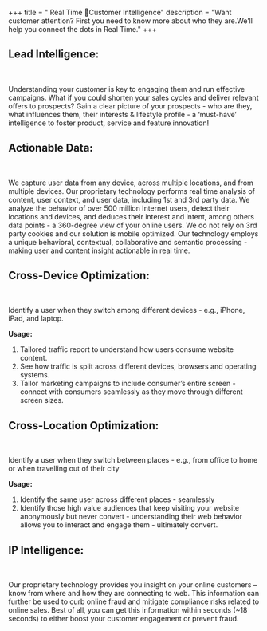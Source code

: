 +++
title = " Real Time 🐣Customer Intelligence"
description = "Want customer attention? First you need to know more about who they are.We’ll help you connect the dots in Real Time."
+++

## Lead Intelligence:
<br>
<p>Understanding your customer is key to engaging them and run effective campaigns. What if you could shorten your sales cycles and deliver relevant offers to prospects? Gain a clear picture of your prospects - who are they, what influences them, their interests & lifestyle profile - a ‘must-have’ intelligence to foster product, service and feature innovation!</p>

## Actionable Data:
<br>
<p>We capture user data from any device, across multiple locations, and from multiple devices. Our proprietary technology performs real time analysis of content, user context, and user data, including 1st and 3rd party data. We analyze the behavior of over 500 million Internet users, detect their locations and devices, and deduces their interest and intent, among others data points - a 360-degree view of your online users. We do not rely on 3rd party cookies and our solution is mobile optimized. Our technology employs a unique behavioral, contextual, collaborative and semantic processing - making user and content insight actionable in real time.</p>

## Cross-Device Optimization:
<br>
<p>Identify a user when they switch among different devices - e.g., iPhone, iPad, and laptop.</p>

**Usage:**

1. Tailored traffic report to understand how users consume website content.
2. See how traffic is split across different devices, browsers and operating systems.
3. Tailor marketing campaigns to include consumer’s entire screen - connect with consumers seamlessly as they move through different screen sizes.

## Cross-Location Optimization:
<br>
<p>Identify a user when they switch between places - e.g., from office to home or when travelling out of their city</p>

**Usage:**

1. Identify the same user across different places - seamlessly
2. Identify those high value audiences that keep visiting your website anonymously but never convert - understanding their web behavior allows you to interact and engage them - ultimately convert.

## IP Intelligence:
<br>
<p>Our proprietary technology provides you insight on your online customers – know from where and how they are connecting to web.
This information can further be used to curb online fraud and mitigate compliance risks related to online sales. Best of all, you can get this information within seconds (~18 seconds) to either boost your customer engagement or prevent fraud.
</p>
